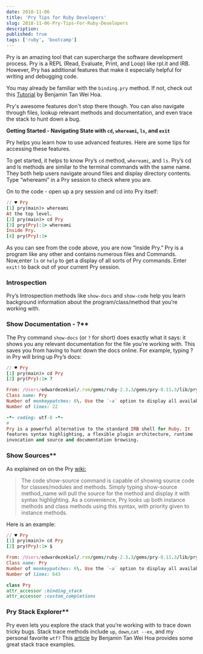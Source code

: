 ```yaml
---
date: 2018-11-06
title: 'Pry Tips for Ruby Developers'
slug: 2018-11-06-Pry-Tips-For-Ruby-Developers
description:
published: true
tags: ['ruby', 'bootcamp']
---
```


Pry is an amazing tool that can supercharge the software development process. Pry is a REPL (Read, Evaluate, Print, and Loop) like rpl.it and IRB. However, Pry has additional features that make it especially helpful for writing and debugging code.

You may already be familiar with the `binding.pry` method. If not, check out this [Tutorial](https://www.sitepoint.com/rubyists-time-pry-irb/) by Benjamin Tan Wei Hoa.

Pry's awesome features don't stop there though. You can also navigate through files, lookup relevant methods and documentation, and even trace the stack to hunt down a bug.

**Getting Started - Navigating State with `cd`, `whereami`, `ls`, and `exit`**

Pry helps you learn how to use advanced features. Here are some tips for accessing these features.

To get started, it helps to know Pry’s `cd` method, `whereami`, and `ls`. Pry’s cd and ls methods are similar to the terminal commands with the same name. They both help users navigate around files and display directory contents. Type “whereami” in a Pry session to check where you are.

On to the code - open up a pry session and cd into Pry itself:

```ruby
// ♥ Pry
[1] pry(main)> whereami
At the top level.
[2] pry(main)> cd Pry
[3] pry(Pry):1> whereami
Inside Pry.
[4] pry(Pry):1>
```

As you can see from the code above, you are now “inside Pry.” Pry is a program like any other and contains numerous files and Commands. Now,enter `ls` or `help` to get a display of all sorts of Pry commands. Enter `exit!` to back out of your current Pry session.

### Introspection

Pry’s Introspection methods like `show-docs` and `show-code` help you learn background information about the program/class/method that you’re working with.

### Show Documentation - ?**

The Pry command `show-docs` (or `?` for short) does exactly what it says: it shows you any relevant documentation for the file you’re working with. This saves you from having to hunt down the docs online. For example, typing ? in Pry will bring up Pry’s docs:

```ruby
// ♥ Pry
[1] pry(main)> cd Pry
[2] pry(Pry):1> ?

From: /Users/edwardezekiel/.rvm/gems/ruby-2.3.3/gems/pry-0.11.3/lib/pry/pry_instance.rb @ line 2:
Class name: Pry
Number of monkeypatches: 6\. Use the `-a` option to display all available monkeypatches
Number of lines: 22

-*- coding: utf-8 -*-
#
Pry is a powerful alternative to the standard IRB shell for Ruby. It
features syntax highlighting, a flexible plugin architecture, runtime
invocation and source and documentation browsing.
```

### Show Sources**

As explained on on the Pry [wiki:](https://github.com/pry/pry/wiki/Source-browsing)

> The code show-source command is capable of showing source code for classes/modules and methods. Simply typing show-source method_name will pull the source for the method and display it with syntax highlighting. As a convenience, Pry looks up both instance methods and class methods using this syntax, with priority given to instance methods.

Here is an example:

```ruby
// ♥ Pry
[1] pry(main)> cd Pry
[2] pry(Pry):1> $

From: /Users/edwardezekiel/.rvm/gems/ruby-2.3.3/gems/pry-0.11.3/lib/pry/pry_instance.rb @ line 24:
Class name: Pry
Number of monkeypatches: 6\. Use the `-a` option to display all available monkeypatches
Number of lines: 643

class Pry
attr_accessor :binding_stack
attr_accessor :custom_completions
```

### Pry Stack Explorer**

Pry even lets you explore the stack that you’re working with to trace down tricky bugs. Stack trace methods include `up`, `down`,`cat --ex`, and my personal favorite `wtf?` This [article](https://www.sitepoint.com/rubyists-time-pry-irb/) by Benjamin Tan Wei Hoa provides some great stack trace examples.
